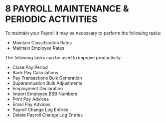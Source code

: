 # 8	PAYROLL MAINTENANCE & PERIODIC ACTIVITIES
To maintain your Payroll it may be necessary to perform the following tasks:

*	Maintain Classification Rates
*	Maintain Employee Rates

The following tasks can be used to improve productivity:
*	Close Pay Period 
*	Back Pay Calculations
*	Pay Transactions Bulk Generation 
*	Superannuation Bulk Adjustments
*	Employment Declaration
*	Import Employee BSB Numbers
*	Print Pay Advices
*	Email Pay Advices
*	Payroll Change Log Entries
*	Delete Payroll Change Log Entries
